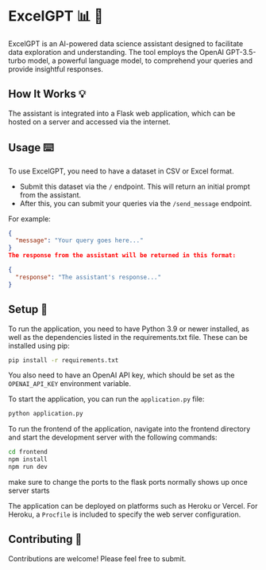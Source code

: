 # ExcelGPT :bar_chart: :robot: 

ExcelGPT is an AI-powered data science assistant designed to facilitate data exploration and understanding. The tool employs the OpenAI GPT-3.5-turbo model, a powerful language model, to comprehend your queries and provide insightful responses.

## How It Works :bulb: 

The assistant is integrated into a Flask web application, which can be hosted on a server and accessed via the internet.

## Usage :keyboard: 

To use ExcelGPT, you need to have a dataset in CSV or Excel format.

- Submit this dataset via the `/` endpoint. This will return an initial prompt from the assistant.
- After this, you can submit your queries via the `/send_message` endpoint.

For example:

```json
{
  "message": "Your query goes here..."
}
The response from the assistant will be returned in this format:
```

```json
{
  "response": "The assistant's response..."
}
```

## Setup :wrench:
To run the application, you need to have Python 3.9 or newer installed, as well as the dependencies listed in the requirements.txt file. These can be installed using pip:

```bash
pip install -r requirements.txt
```
You also need to have an OpenAI API key, which should be set as the `OPENAI_API_KEY` environment variable.

To start the application, you can run the `application.py` file:

```bash
python application.py
```
To run the frontend of the application, navigate into the frontend directory and start the development server with the following commands:

```bash
cd frontend
npm install
npm run dev
```
make sure to change the ports to the flask ports normally shows up once server starts 

The application can be deployed on platforms such as Heroku or Vercel. For Heroku, a `Procfile` is included to specify the web server configuration.

## Contributing :handshake:
Contributions are welcome! Please feel free to submit.
